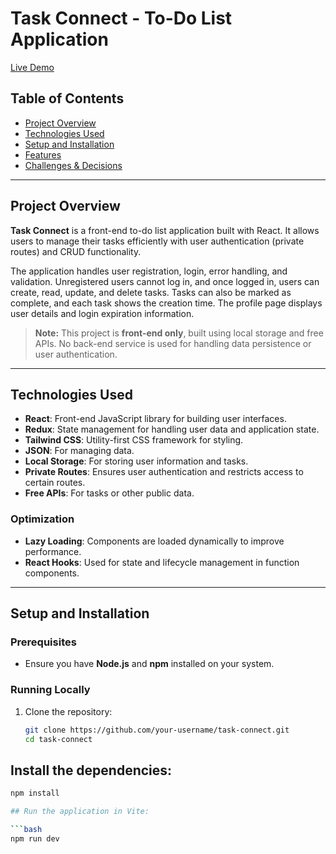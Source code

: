 # Task Connect - To-Do List Application

[Live Demo](https://task-connect.netlify.app/)

## Table of Contents
- [Project Overview](#project-overview)
- [Technologies Used](#technologies-used)
- [Setup and Installation](#setup-and-installation)
- [Features](#features)
- [Challenges & Decisions](#challenges--decisions)

---

## Project Overview
**Task Connect** is a front-end to-do list application built with React. It allows users to manage their tasks efficiently with user authentication (private routes) and CRUD functionality. 

The application handles user registration, login, error handling, and validation. Unregistered users cannot log in, and once logged in, users can create, read, update, and delete tasks. Tasks can also be marked as complete, and each task shows the creation time. The profile page displays user details and login expiration information.

> **Note:** This project is **front-end only**, built using local storage and free APIs. No back-end service is used for handling data persistence or user authentication.

---

## Technologies Used
- **React**: Front-end JavaScript library for building user interfaces.
- **Redux**: State management for handling user data and application state.
- **Tailwind CSS**: Utility-first CSS framework for styling.
- **JSON**: For managing data.
- **Local Storage**: For storing user information and tasks.
- **Private Routes**: Ensures user authentication and restricts access to certain routes.
- **Free APIs**: For tasks or other public data.

### Optimization
- **Lazy Loading**: Components are loaded dynamically to improve performance.
- **React Hooks**: Used for state and lifecycle management in function components.

---

## Setup and Installation

### Prerequisites
- Ensure you have **Node.js** and **npm** installed on your system.

### Running Locally
1. Clone the repository:
   ```bash
   git clone https://github.com/your-username/task-connect.git
   cd task-connect

## Install the dependencies:

```bash
npm install

## Run the application in Vite:

```bash
npm run dev
